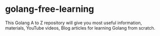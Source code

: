 # golang-free-learning
This Golang A to Z repository will give you most useful information, materials, YouTube videos, Blog articles for learning Golang from scratch. 
